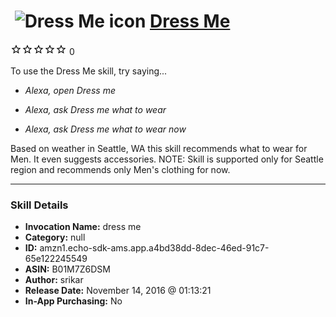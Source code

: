 # &nbsp;<img src="skill_icon" alt="Dress Me icon" width="36"> [Dress Me](http://alexa.amazon.com/#skills/amzn1.echo-sdk-ams.app.a4bd38dd-8dec-46ed-91c7-65e122245549)
![0 stars](../../images/ic_star_border_black_18dp_1x.png)![0 stars](../../images/ic_star_border_black_18dp_1x.png)![0 stars](../../images/ic_star_border_black_18dp_1x.png)![0 stars](../../images/ic_star_border_black_18dp_1x.png)![0 stars](../../images/ic_star_border_black_18dp_1x.png) 0

To use the Dress Me skill, try saying...

* *Alexa, open Dress me*

* *Alexa, ask Dress me what to wear*

* *Alexa, ask Dress me what to wear now*

Based on weather in Seattle, WA this skill recommends what to wear for Men. It even suggests accessories. NOTE: Skill is supported only for Seattle region and recommends only Men's clothing for now.

***

### Skill Details

* **Invocation Name:** dress me
* **Category:** null
* **ID:** amzn1.echo-sdk-ams.app.a4bd38dd-8dec-46ed-91c7-65e122245549
* **ASIN:** B01M7Z6DSM
* **Author:** srikar
* **Release Date:** November 14, 2016 @ 01:13:21
* **In-App Purchasing:** No
